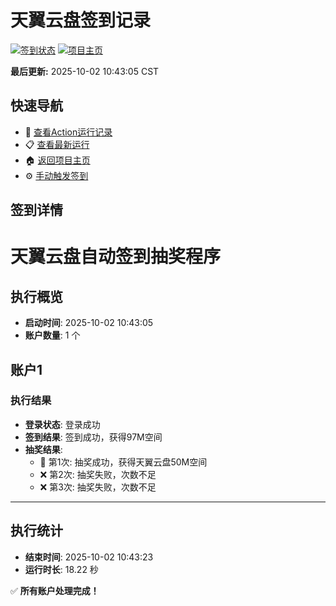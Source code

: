 # 天翼云盘签到记录

[![签到状态](https://github.com/edisonzf2020/189pan/actions/workflows/main.yml/badge.svg)](https://github.com/edisonzf2020/189pan/actions/workflows/main.yml) [![项目主页](https://img.shields.io/badge/GitHub-项目主页-blue?logo=github)](https://github.com/edisonzf2020/189pan)

**最后更新:** 2025-10-02 10:43:05 CST

## 快速导航

- 🔄 [查看Action运行记录](https://github.com/edisonzf2020/189pan/actions)
- 📋 [查看最新运行](https://github.com/edisonzf2020/189pan/actions/runs/18181769857)
- 🏠 [返回项目主页](https://github.com/edisonzf2020/189pan)
- ⚙️ [手动触发签到](https://github.com/edisonzf2020/189pan/actions/workflows/main.yml)

## 签到详情

# 天翼云盘自动签到抽奖程序

## 执行概览
- **启动时间**: 2025-10-02 10:43:05
- **账户数量**: 1 个

## 账户1
### 执行结果
- **登录状态**: 登录成功
- **签到结果**: 签到成功，获得97M空间
- **抽奖结果**:
  - 🎉 第1次: 抽奖成功，获得天翼云盘50M空间
  - ❌ 第2次: 抽奖失败，次数不足
  - ❌ 第3次: 抽奖失败，次数不足

---
## 执行统计
- **结束时间**: 2025-10-02 10:43:23
- **运行时长**: 18.22 秒

✅ **所有账户处理完成！**
